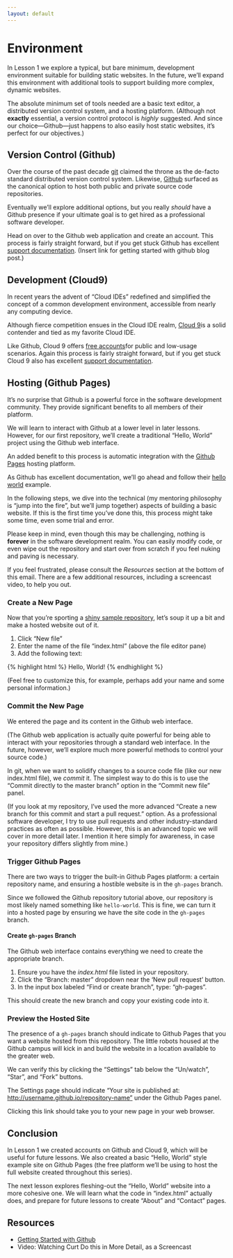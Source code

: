 ```yaml
---
layout: default
---
```


# Environment

In Lesson 1 we explore a typical, but bare minimum, development environment suitable for building static websites. In the future, we’ll expand this environment with additional tools to support building more complex, dynamic websites.

The absolute minimum set of tools needed are a basic text editor, a distributed version control system, and a hosting platform. (Although not **exactly** essential, a version control protocol is *highly* suggested. And since our choice—Github—just happens to also easily host static websites, it’s perfect for our objectives.)

## Version Control (Github)

Over the course of the past decade [git](https://git-scm.com) claimed the throne as the de-facto standard distributed version control system. Likewise, [Github](https://github.com) surfaced as the canonical option to host both public and private source code repositories.

Eventually we’ll explore additional options, but you really *should* have a Github presence if your ultimate goal is to get hired as a professional software developer.

Head on over to the Github web application and create an account. This process is fairly straight forward, but if you get stuck Github has excellent [support documentation](https://help.github.com/articles/signing-up-for-a-new-github-account/). (Insert link for getting started with github blog post.)

## Development (Cloud9)

In recent years the advent of “Cloud IDEs” redefined and simplified the concept of a common development environment, accessible from nearly any computing device.

Although fierce competition ensues in the Cloud IDE realm, [Cloud 9](https://c9.io)is a solid contender and tied as my favorite Cloud IDE.

Like Github, Cloud 9 offers [free accounts](https://c9.io/web/sign-up/free)for public and low-usage scenarios. Again this process is fairly straight forward, but if you get stuck Cloud 9 also has excellent [support documentation](https://docs.c9.io/docs/getting-started).

## Hosting (Github Pages)

It’s no surprise that Github is a powerful force in the software development community. They provide significant benefits to all members of their platform.

We will learn to interact with Github at a lower level in later lessons. However, for our first repository, we’ll create a traditional “Hello, World” project using the Github web interface.

An added benefit to this process is automatic integration with the [Github Pages](https://pages.github.com) hosting platform.

As Github has excellent documentation, we’ll go ahead and follow their [hello world](https://help.github.com/articles/create-a-repo/) example.

In the following steps, we dive into the technical (my mentoring philosophy is “jump into the fire”, but we’ll jump together) aspects of building a basic website. If this is the first time you’ve done this, this process might take some time, even some trial and error.

Please keep in mind, even though this may be challenging, nothing is **forever** in the software development realm. You can easily modify code, or even wipe out the repository and start over from scratch if you feel nuking and paving is necessary.

If you feel frustrated, please consult the *Resources* section at the bottom of this email. There are a few additional resources, including a screencast video, to help you out.

### Create a New Page

Now that you’re sporting a [shiny sample repository](https://github.com/knightotoldcode/hello-world), let’s soup it up a bit and make a hosted website out of it.

1. Click “New file”
2. Enter the name of the file “index.html” (above the file editor pane)
3. Add the following text:

{% highlight html %}
	<!DOCTYPE html>
	<html lang="en">
	  <head>
	    <meta charset="utf-8">
	    <title>Hello, World!</title>
	  </head>
	  <body>
	    Hello, World!
	  </body>
	</html>
{% endhighlight %}

(Feel free to customize this, for example, perhaps add your name and some personal information.)

### Commit the New Page

We entered the page and its content in the Github web interface.

(The Github web application is actually quite powerful for being able to interact with your repositories through a standard web interface. In the future, however, we’ll explore much more powerful methods to control your source code.)

In git, when we want to solidify changes to a source code file (like our new index.html file), we *commit* it. The simplest way to do this is to use the “Commit directly to the master branch” option in the “Commit new file” panel.

(If you look at my repository, I’ve used the more advanced “Create a new branch for this commit and start a pull request.” option. As a professional software developer, I try to use pull requests and other industry-standard practices as often as possible. However, this is an advanced topic we will cover in more detail later. I mention it here simply for awareness, in case your repository differs slightly from mine.)

### Trigger Github Pages

There are two ways to trigger the built-in Github Pages platform: a certain repository name, and ensuring a hostible website is in the ```gh-pages``` branch.

Since we followed the Github repository tutorial above, our repository is most likely named something like ```hello-world```. This is fine, we can turn it into a hosted page by ensuring we have the site code in the ```gh-pages``` branch.

#### Create ```gh-pages``` Branch

The Github web interface contains everything we need to create the appropriate branch.

1. Ensure you have the *index.html* file listed in your repository.
2. Click the “Branch: master” dropdown near the ‘New pull request’ button.
3. In the input box labeled “Find or create branch”, type: “gh-pages”.

This should create the new branch and copy your existing code into it.

### Preview the Hosted Site

The presence of a ```gh-pages``` branch should indicate to Github Pages that you want a website hosted from this repository. The little robots housed at the Github campus will kick in and build the website in a location available to the greater web.

We can verify this by clicking the “Settings” tab below the “Un/watch”, “Star”, and “Fork” buttons.

The Settings page should indicate “Your site is published at: http://username.github.io/repository-name” under the Github Pages panel.

Clicking this link should take you to your new page in your web browser.

## Conclusion

In Lesson 1 we created accounts on Github and Cloud 9, which will be useful for future lessons. We also created a basic “Hello, World” style example site on Github Pages (the free platform we’ll be using to host the full website created throughout this series).

The next lesson explores fleshing-out the “Hello, World” website into a more cohesive one. We will learn what the code in “index.html” actually does, and prepare for future lessons to create “About” and “Contact” pages.

## Resources

* [Getting Started with Github](https://curtisspendlove.com/article/2016/02/16/getting-started-with-github.html)
* Video: Watching Curt Do this in More Detail, as a Screencast

